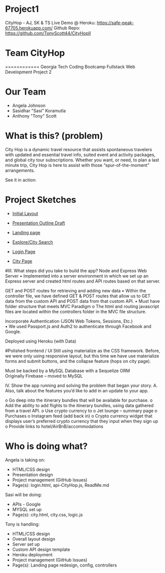 # Project1
CityHop - AJ, SK &amp; TS
Live Demo @ Heroku: https://safe-peak-67705.herokuapp.com/ 
Github Repo: https://github.com/TonyScott44/CityHopII

# Team CityHop
============
Georgia Tech Coding Bootcamp
Fullstack Web Development
Project 2

# Our Team
* Angela Johnson
* Sasidhar "Sasi" Koramutla
* Anthony "Tony" Scott

# What is this? (problem)

City Hop is a dynamic travel resource that assists spontaneous travelers with updated and essential travel info, suited event and activity packages, and global city tour subscriptions. Whether you want, or need, to plan a last minute trip, City Hop is here to assist with those “spur-of-the-moment” arrangements.



See it in action: 

# Project Sketches
* [Initial Layout](app/public/assets/planning_files/City_Hop_II_Flow_Chart.png)

* [Presentation Outline Draft](app/public/assets/planning_files/pres-outline-draft.docx)

* [Landing page](app/public/assets/planning_files/cityhopII_landing_page.png)

* [Explore/City Search](app/public/assets/planning_files/cityhopII_explore.png)

* [Login Page](app/public/assets/planning_files/cityhopII_login_page.png)

* [City Page](app/public/assets/planning_files/cityhopII_city_page-no_map.png)


#III.	What steps did you take to build the app?
Node and Express Web Server
•	Implemented into a server environment in which we set up an Express server and created html routes and API routes based on that server.

GET and POST routes for retrieving and adding new data
•	Within the controller file, we have defined GET & POST routes that allow us to GET data from the custom API and POST data from that custom API.
•	Must have folder structure that meets MVC Paradigm
o	The html and routing javascript files are located within the controllers folder in the MVC file structure. 


Incorporate Authentication (JSON Web Tokens, Sessions, Etc.)	
•	We used Passport.js and Auth2 to authenticate through Facebook and Google.

Deployed using Heroku (with Data)


	

#Polished frontend / UI
Still using materialize as the CSS framework. Before, we were only using responsive layout, but this time we have use materialize forms and submit buttons, and the collapse feature (hops on city page).

Must be backed by a MySQL Database with a Sequelize ORM  
	Originally Firebase – moved to MySQL

IV.	Show the app running and solving the problem that began your story. 
A.	Also, talk about the features you’d like to add in an update to your app.

o	Go deep into the itinerary bundles that will be available for purchase.
o	Add the ability to add flights to the itinerary bundles, using data gathered from a travel API.
o	Use crypto currency to 
o	Jet lounge – summary page
o	Purchases
o	Instagram feed (add back in)
o	Crypto currency widget that displays user’s preferred crypto currency that they input when they sign up
o	Provide links to hotel/AirBnB/accommodations




# Who is doing what?
Angela is taking on:
* HTML/CSS design
* Presentation design
* Project management (GitHub Issues)
* Page(s): login.html, api-CityHop.js, ReadMe.md

Sasi will be doing:
* APIs - Google
* MYSQL set up
* Page(s): city.html, city.css, logic.js

Tony is handling:
* HTML/CSS design
* Overall layout design
* Server set up
* Custom API design template
* Heroku deployment
* Project management (GitHub Issues)
* Page(s): Landing page redesign, config, controllers
